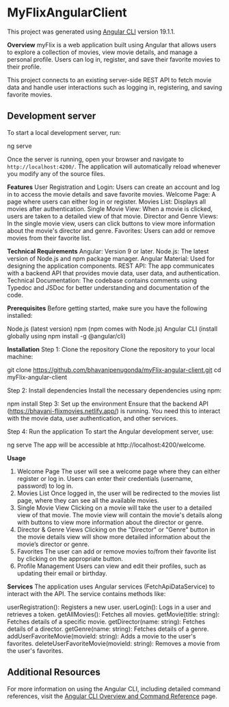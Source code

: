 # MyFlixAngularClient

This project was generated using [Angular CLI](https://github.com/angular/angular-cli) version 19.1.1.

**Overview**
myFlix is a web application built using Angular that allows users to explore a collection of movies, view movie details, and manage a personal profile. Users can log in, register, and save their favorite movies to their profile.

This project connects to an existing server-side REST API to fetch movie data and handle user interactions such as logging in, registering, and saving favorite movies.



## Development server

To start a local development server, run:


ng serve

Once the server is running, open your browser and navigate to `http://localhost:4200/`. The application will automatically reload whenever you modify any of the source files.

**Features**
User Registration and Login: Users can create an account and log in to access the movie details and save favorite movies.
Welcome Page: A page where users can either log in or register.
Movies List: Displays all movies after authentication.
Single Movie View: When a movie is clicked, users are taken to a detailed view of that movie.
Director and Genre Views: In the single movie view, users can click buttons to view more information about the movie's director and genre.
Favorites: Users can add or remove movies from their favorite list.


**Technical Requirements**
Angular: Version 9 or later.
Node.js: The latest version of Node.js and npm package manager.
Angular Material: Used for designing the application components.
REST API: The app communicates with a backend API that provides movie data, user data, and authentication.
Technical Documentation: The codebase contains comments using Typedoc and JSDoc for better understanding and documentation of the code.


**Prerequisites**
Before getting started, make sure you have the following installed:

Node.js (latest version)
npm (npm comes with Node.js)
Angular CLI (install globally using npm install -g @angular/cli)


**Installation**
Step 1: Clone the repository
Clone the repository to your local machine:


git clone https://github.com/bhavanipenugonda/myFlix-angular-client.git
cd myFlix-angular-client

Step 2: Install dependencies
Install the necessary dependencies using npm:



npm install
Step 3: Set up the environment
Ensure that the backend API (https://bhavani-flixmovies.netlify.app/) is running. You need this to interact with the movie data, user authentication, and other services.

Step 4: Run the application
To start the Angular development server, use:

ng serve
The app will be accessible at http://localhost:4200/welcome.


**Usage**
1. Welcome Page
The user will see a welcome page where they can either register or log in.
Users can enter their credentials (username, password) to log in.
2. Movies List
Once logged in, the user will be redirected to the movies list page, where they can see all the available movies.
3. Single Movie View
Clicking on a movie will take the user to a detailed view of that movie.
The movie view will contain the movie's details along with buttons to view more information about the director or genre.
4. Director & Genre Views
Clicking on the "Director" or "Genre" button in the movie details view will show more detailed information about the movie’s director or genre.
5. Favorites
The user can add or remove movies to/from their favorite list by clicking on the appropriate button.
6. Profile Management
Users can view and edit their profiles, such as updating their email or birthday.


**Services**
The application uses Angular services (FetchApiDataService) to interact with the API. The service contains methods like:

userRegistration(): Registers a new user.
userLogin(): Logs in a user and retrieves a token.
getAllMovies(): Fetches all movies.
getMovie(title: string): Fetches details of a specific movie.
getDirector(name: string): Fetches details of a director.
getGenre(name: string): Fetches details of a genre.
addUserFavoriteMovie(movieId: string): Adds a movie to the user's favorites.
deleteUserFavoriteMovie(movieId: string): Removes a movie from the user's favorites.


## Additional Resources

For more information on using the Angular CLI, including detailed command references, visit the [Angular CLI Overview and Command Reference](https://angular.dev/tools/cli) page.
